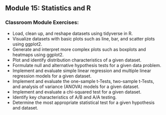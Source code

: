 ## Module 15: Statistics and R

### Classroom Module Exercises:

- Load, clean up, and reshape datasets using tidyverse in R.
- Visualize datasets with basic plots such as line, bar, and scatter plots using ggplot2.
- Generate and interpret more complex plots such as boxplots and heatmaps using ggplot2.
- Plot and identify distribution characteristics of a given dataset.
- Formulate null and alternative hypothesis tests for a given data problem.
- Implement and evaluate simple linear regression and multiple linear regression models for a given dataset.
- Implement and evaluate the one-sample t-Tests, two-sample t-Tests, and analysis of variance (ANOVA) models for a given dataset.
- Implement and evaluate a chi-squared test for a given dataset.
- Identify key characteristics of A/B and A/A testing.
- Determine the most appropriate statistical test for a given hypothesis and dataset.